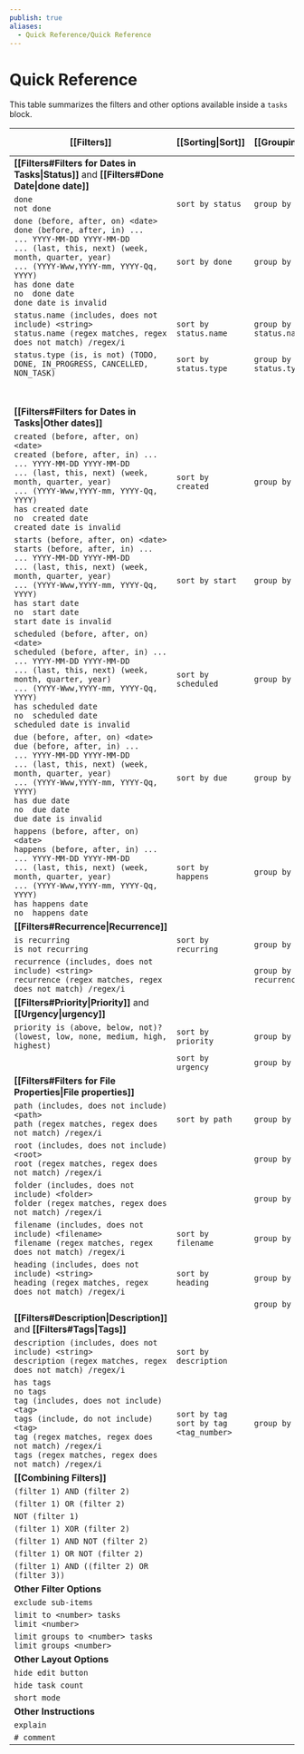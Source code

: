 ```yaml
---
publish: true
aliases:
  - Quick Reference/Quick Reference
---
```


# Quick Reference

This table summarizes the filters and other options available inside a `tasks` block.

| [[Filters]]                                                                                                                                                                                                                                                                                     | [[Sorting\|Sort]]                           | [[Grouping\|Group]]    | [[Layout\|Display]]    | [[About Scripting\|Scripting]] |
| ----------------------------------------------------------------------------------------------------------------------------------------------------------------------------------------------------------------------------------------------------------------------------------------------- | ------------------------------------------- | ---------------------- | ---------------------- | ------------------------------ |
| **[[Filters#Filters for Dates in Tasks\|Status]]** and **[[Filters#Done Date\|done date]]**                                                                                                                                                                                                     |                                             |                        |                        |                                |
| `done`<br>`not done`                                                                                                                                                                                                                                                                            | `sort by status`                            | `group by status`      |                        |                                |
| `done (before, after, on) <date>`<br>`done (before, after, in) ...`<br>`... YYYY-MM-DD YYYY-MM-DD`<br>`... (last, this, next) (week, month, quarter, year)`<br>`... (YYYY-Www,YYYY-mm, YYYY-Qq, YYYY)`<br>`has done date`<br>`no  done date`<br>`done date is invalid`                          | `sort by done`                              | `group by done`        | `hide done date`       | `task.done`                    |
| `status.name (includes, does not include) <string>`<br>`status.name (regex matches, regex does not match) /regex/i`                                                                                                                                                                             | `sort by status.name`                       | `group by status.name` |                        | `task.status.name`             |
| `status.type (is, is not) (TODO, DONE, IN_PROGRESS, CANCELLED, NON_TASK)`                                                                                                                                                                                                                       | `sort by status.type`                       | `group by status.type` |                        | `task.status.type`             |
|                                                                                                                                                                                                                                                                                                 |                                             |                        |                        | `task.status.symbol`           |
|                                                                                                                                                                                                                                                                                                 |                                             |                        |                        | `task.status.nextSymbol`       |
| **[[Filters#Filters for Dates in Tasks\|Other dates]]**                                                                                                                                                                                                                                         |                                             |                        |                        |                                |
| `created (before, after, on) <date>`<br>`created (before, after, in) ...`<br>`... YYYY-MM-DD YYYY-MM-DD`<br>`... (last, this, next) (week, month, quarter, year)`<br>`... (YYYY-Www,YYYY-mm, YYYY-Qq, YYYY)`<br>`has created date`<br>`no  created date`<br>`created date is invalid`           | `sort by created`                           | `group by created`     | `hide created date`    | `task.created`                 |
| `starts (before, after, on) <date>`<br>`starts (before, after, in) ...`<br>`... YYYY-MM-DD YYYY-MM-DD`<br>`... (last, this, next) (week, month, quarter, year)`<br>`... (YYYY-Www,YYYY-mm, YYYY-Qq, YYYY)`<br>`has start date`<br>`no  start date`<br>`start date is invalid`                   | `sort by start`                             | `group by start`       | `hide start date`      | `task.start`                   |
| `scheduled (before, after, on) <date>`<br>`scheduled (before, after, in) ...`<br>`... YYYY-MM-DD YYYY-MM-DD`<br>`... (last, this, next) (week, month, quarter, year)`<br>`... (YYYY-Www,YYYY-mm, YYYY-Qq, YYYY)`<br>`has scheduled date`<br>`no  scheduled date`<br>`scheduled date is invalid` | `sort by scheduled`                         | `group by scheduled`   | `hide scheduled date`  | `task.scheduled`               |
| `due (before, after, on) <date>`<br>`due (before, after, in) ...`<br>`... YYYY-MM-DD YYYY-MM-DD`<br>`... (last, this, next) (week, month, quarter, year)`<br>`... (YYYY-Www,YYYY-mm, YYYY-Qq, YYYY)`<br>`has due date`<br>`no  due date`<br>`due date is invalid`                               | `sort by due`                               | `group by due`         | `hide due date`        | `task.due`                     |
| `happens (before, after, on) <date>`<br>`happens (before, after, in) ...`<br>`... YYYY-MM-DD YYYY-MM-DD`<br>`... (last, this, next) (week, month, quarter, year)`<br>`... (YYYY-Www,YYYY-mm, YYYY-Qq, YYYY)`<br>`has happens date`<br>`no  happens date`                                        | `sort by happens`                           | `group by happens`     |                        | `task.happens`                 |
| **[[Filters#Recurrence\|Recurrence]]**                                                                                                                                                                                                                                                          |                                             |                        |                        |                                |
| `is recurring`<br>`is not recurring`                                                                                                                                                                                                                                                            | `sort by recurring`                         | `group by recurring`   |                        |                                |
| `recurrence (includes, does not include) <string>`<br>`recurrence (regex matches, regex does not match) /regex/i`                                                                                                                                                                               |                                             | `group by recurrence`  | `hide recurrence rule` |                                |
| **[[Filters#Priority\|Priority]]** and **[[Urgency\|urgency]]**                                                                                                                                                                                                                                 |                                             |                        |                        |                                |
| `priority is (above, below, not)? (lowest, low, none, medium, high, highest)`                                                                                                                                                                                                                   | `sort by priority`                          | `group by priority`    | `hide priority`        |                                |
|                                                                                                                                                                                                                                                                                                 | `sort by urgency`                           | `group by urgency`     | `show urgency`         | `task.urgency`                 |
| **[[Filters#Filters for File Properties\|File properties]]**                                                                                                                                                                                                                                    |                                             |                        |                        |                                |
| `path (includes, does not include) <path>`<br>`path (regex matches, regex does not match) /regex/i`                                                                                                                                                                                             | `sort by path`                              | `group by path`        |                        |                                |
| `root (includes, does not include) <root>`<br>`root (regex matches, regex does not match) /regex/i`                                                                                                                                                                                             |                                             | `group by root`        |                        |                                |
| `folder (includes, does not include) <folder>`<br>`folder (regex matches, regex does not match) /regex/i`                                                                                                                                                                                       |                                             | `group by folder`      |                        |                                |
| `filename (includes, does not include) <filename>`<br>`filename (regex matches, regex does not match) /regex/i`                                                                                                                                                                                 | `sort by filename`                          | `group by filename`    |                        |                                |
| `heading (includes, does not include) <string>`<br>`heading (regex matches, regex does not match) /regex/i`                                                                                                                                                                                     | `sort by heading`                           | `group by heading`     |                        |                                |
|                                                                                                                                                                                                                                                                                                 |                                             | `group by backlink`    | `hide backlink`        |                                |
| **[[Filters#Description\|Description]]** and **[[Filters#Tags\|Tags]]**                                                                                                                                                                                                                         |                                             |                        |                        |                                |
| `description (includes, does not include) <string>`<br>`description (regex matches, regex does not match) /regex/i`                                                                                                                                                                             | `sort by description`                       |                        |                        | `task.description`             |
| `has tags`<br>`no tags`<br>`tag (includes, does not include) <tag>`<br>`tags (include, do not include) <tag>`<br>`tag (regex matches, regex does not match) /regex/i`<br>`tags (regex matches, regex does not match) /regex/i`                                                                  | `sort by tag`<br>`sort by tag <tag_number>` | `group by tags`        |                        | `task.tags`                    |
| **[[Combining Filters]]**                                                                                                                                                                                                                                                                       |                                             |                        |                        |                                |
| `(filter 1) AND (filter 2)`                                                                                                                                                                                                                                                                     |                                             |                        |                        |                                |
| `(filter 1) OR (filter 2)`                                                                                                                                                                                                                                                                      |                                             |                        |                        |                                |
| `NOT (filter 1)`                                                                                                                                                                                                                                                                                |                                             |                        |                        |                                |
| `(filter 1) XOR (filter 2)`                                                                                                                                                                                                                                                                     |                                             |                        |                        |                                |
| `(filter 1) AND NOT (filter 2)`                                                                                                                                                                                                                                                                 |                                             |                        |                        |                                |
| `(filter 1) OR NOT (filter 2)`                                                                                                                                                                                                                                                                  |                                             |                        |                        |                                |
| `(filter 1) AND ((filter 2) OR (filter 3))`                                                                                                                                                                                                                                                     |                                             |                        |                        |                                |
| **Other Filter Options**                                                                                                                                                                                                                                                                        |                                             |                        |                        |                                |
| `exclude sub-items`                                                                                                                                                                                                                                                                             |                                             |                        |                        |                                |
| `limit to <number> tasks`<br>`limit <number>`                                                                                                                                                                                                                                                   |                                             |                        |                        |                                |
| `limit groups to <number> tasks`<br>`limit groups <number>`                                                                                                                                                                                                                                     |                                             |                        |                        |                                |
| **Other Layout Options**                                                                                                                                                                                                                                                                        |                                             |                        |                        |                                |
| `hide edit button`                                                                                                                                                                                                                                                                              |                                             |                        |                        |                                |
| `hide task count`                                                                                                                                                                                                                                                                               |                                             |                        |                        |                                |
| `short mode`                                                                                                                                                                                                                                                                                    |                                             |                        |                        |                                |
| **Other Instructions**                                                                                                                                                                                                                                                                          |                                             |                        |                        |                                |
| `explain`                                                                                                                                                                                                                                                                                       |                                             |                        |                        |                                |
| `# comment`                                                                                                                                                                                                                                                                                     |                                             |                        |                        |                                |
